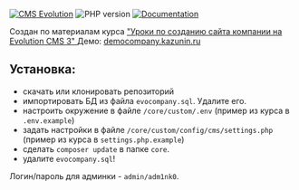 [![CMS Evolution](https://img.shields.io/badge/CMS-Evolution-brightgreen.svg)](https://github.com/evocms-community/evolution)  ![PHP version](https://img.shields.io/badge/PHP->=v8.1-green.svg?php=7.4) [![Documentation](https://img.shields.io/badge/Documentation-ready-brightgreen)](https://github.com/0test/lessons-evolution-company)

Создан по материалам  курса ["Уроки по созданию сайта компании на Evolution CMS 3"
](https://github.com/0test/lessons-evolution-company)
Демо: [democompany.kazunin.ru](http://democompany.kazunin.ru/)
## Установка:
* скачать или клонировать репозиторий
* импортировать БД из файла `evocompany.sql`. Удалите его.
* настроить окружение в файле `/core/custom/.env` (пример из курса в `.env.example`)
* задать настройки в файле `/core/custom/config/cms/settings.php`  (пример из курса в `settings.php.example`)
* сделать `composer update` в папке `core`.
* удалите `evocompany.sql`!
  
Логин/пароль для админки - `admin/adm1nk0`.